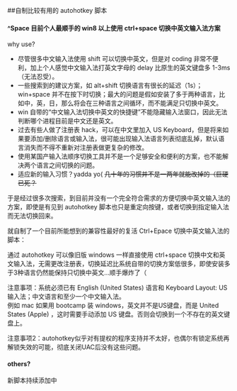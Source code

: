 ##自制比较有用的 autohotkey 脚本

#### ^Space 目前个人最顺手的 win8 以上使用 ctrl+space 切换中英文输入法方案
why use?
* 尽管很多中文输入法使用 shift 可以切换中英文，但是对 coding 非常不便利，加上个人感觉中文输入法打英文字母的 delay 比原生的英文键盘多 1-3ms（无法忍受）。
* 一些搜索到的建议方案，如 alt+shift 切换语言有很长的延迟（1s）；win+space 并不在按下时切换；最大的问题是假如安装了多于两种语言，比如中，英，日，那么将会在三种语言之间循环，而不能满足只切换中英文。
* win 自带的“中文输入法切换中英文的快捷键”不能隐藏输入法窗口，因此无法判断哪个进程目前是中文还是英文。
* 过去有些人做了注册表 hack，可以在中文里加入 US Keyboard，但是将来如果要添加/删除语言或输入法，很可能出现输入法语言列表彻底乱掉，默认语言消失而不得不重新对注册表做更复杂的修改。
* 使用某国产输入法顺序切换工具并不是一个足够安全和便利的方案，也不能解决两个语言之间切换的问题。
* 适应新的输入习惯？yadda yo(  <s>几十年的习惯并不是一两年就能改掉的（巨硬已死？</s>

于是经过很多次搜索，到目前并没有一个完全符合需求的方便切换中英文输入法的方案，即使是有见到 autohotkey 脚本也只是重定向按键，或者切换到指定输入法而无法切换回来。

就自制了一个目前所能想到的兼容性最好的复活 Ctrl+Epace 切换中英文输入法的脚本：

通过 autohotkey 可以像旧版 windows 一样直接使用 ctrl+space 切换中文和英文输入法，无需更改注册表，切换延迟比系统自带的切换方案低很多，即使安装多于3种语言仍然能保持只切换中英文...顺手爆炸了（

注意事项：系统必须已有 English (United States) 语言和 Keyboard Layout: US 输入法；中文语言和至少一个中文输入法。  
例如 mac 如果用 bootcamp 装 windows，英文并不是US键盘，而是 United States (Apple) ，这时需要手动添加 US 键盘。否则会切换到一个不存在的英文键盘上。

注意事项2：autohotkey似乎对有提权的程序支持并不太好，也偶尔有锁定系统再解锁失效的可能，彻底关闭UAC后没有这些问题。

#### others?
新脚本持续添加中
